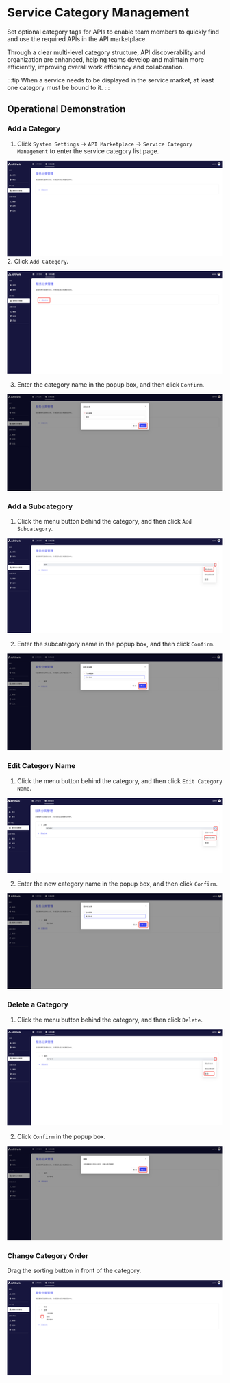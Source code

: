 # Service Category Management

Set optional category tags for APIs to enable team members to quickly find and use the required APIs in the API marketplace.

Through a clear multi-level category structure, API discoverability and organization are enhanced, helping teams develop and maintain more efficiently, improving overall work efficiency and collaboration.

:::tip
When a service needs to be displayed in the service market, at least one category must be bound to it.
:::

## Operational Demonstration

### Add a Category

1. Click `System Settings` -> `API Marketplace` -> `Service Category Management` to enter the service category list page.

![](images/2024-08-13/de1a33493e8faf8e5a70d38ef5acf7ca831d4168445749e1591f2a59a7d5ca15.png)  
2. Click `Add Category`.

![](images/2024-08-13/6418688cae73417fe542d2d83f3236f6517b056af6f7d5730f6d8415de1a7744.png)  

3. Enter the category name in the popup box, and then click `Confirm`.

![](images/2024-08-13/cb0bb269919afd7c42638a04c1952f0e769560339f4a03e0d844fd60b083460a.png)  

### Add a Subcategory

1. Click the menu button behind the category, and then click `Add Subcategory`.

![](images/2024-08-13/3316462dffd5bb5dfe4068a6712cbc323ee643d92c6bcdb4b692dfaa998b8547.png)  

2. Enter the subcategory name in the popup box, and then click `Confirm`.

![](images/2024-08-13/cdc2b19e59602936f911cd59cc7dd2fc2c4aa9f23518bd32aa789655e705ddde.png)  

### Edit Category Name

1. Click the menu button behind the category, and then click `Edit Category Name`.

![](images/2024-08-13/76155128de209ea63e489ecd589ef29ed4e52a335d2f30227cd03429f6319d53.png)  

2. Enter the new category name in the popup box, and then click `Confirm`.

![](images/2024-08-13/f3c52e3daa7426e93d22dc74f0f8db75df76ea9271307c818e4fca60537242b7.png)  

### Delete a Category

1. Click the menu button behind the category, and then click `Delete`.

![](images/2024-08-13/74e9cb0756fff2a174eb3c4bcb71676fe283e74f45e1f2e32827347513ee02af.png)  

2. Click `Confirm` in the popup box.

![](images/2024-08-13/22f1ac1e527367ce421a973c0444cdfa73ffe309da3f5f9b98f8aad48e562718.png)  

### Change Category Order

Drag the sorting button in front of the category. 

![](images/2024-08-13/3277a073a10ddc856560f6baefc8b849bd6145825f122d725eb29f0e58c14853.png)  